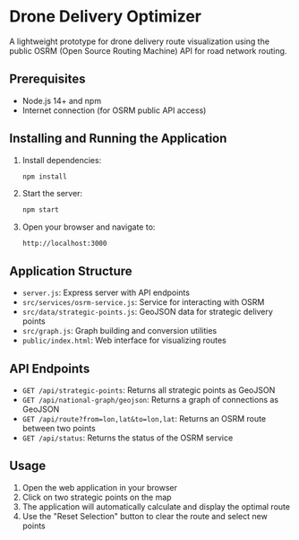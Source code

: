 # Drone Delivery Optimizer

A lightweight prototype for drone delivery route visualization using the public OSRM (Open Source Routing Machine) API for road network routing.

## Prerequisites

- Node.js 14+ and npm
- Internet connection (for OSRM public API access)

## Installing and Running the Application

1. Install dependencies:
   ```bash
   npm install
   ```

2. Start the server:
   ```bash
   npm start
   ```

3. Open your browser and navigate to:
   ```
   http://localhost:3000
   ```

## Application Structure

- `server.js`: Express server with API endpoints
- `src/services/osrm-service.js`: Service for interacting with OSRM
- `src/data/strategic-points.js`: GeoJSON data for strategic delivery points
- `src/graph.js`: Graph building and conversion utilities
- `public/index.html`: Web interface for visualizing routes

## API Endpoints

- `GET /api/strategic-points`: Returns all strategic points as GeoJSON
- `GET /api/national-graph/geojson`: Returns a graph of connections as GeoJSON
- `GET /api/route?from=lon,lat&to=lon,lat`: Returns an OSRM route between two points
- `GET /api/status`: Returns the status of the OSRM service

## Usage

1. Open the web application in your browser
2. Click on two strategic points on the map
3. The application will automatically calculate and display the optimal route
4. Use the "Reset Selection" button to clear the route and select new points
